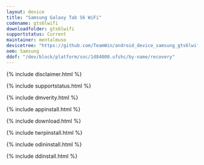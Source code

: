 ```yaml
---
layout: device
title: "Samsung Galaxy Tab S6 WiFi"
codename: gts6lwifi
downloadfolder: gts6lwifi
supportstatus: Current
maintainer: mentalmuso
devicetree: "https://github.com/TeamWin/android_device_samsung_gts6lwifi"
oem: Samsung
ddof: "/dev/block/platform/soc/1d84000.ufshc/by-name/recovery"
---
```


{% include disclaimer.html %}

{% include supportstatus.html %}

{% include dmverity.html %}

{% include appinstall.html %}

{% include download.html %}

{% include twrpinstall.html %}

{% include odininstall.html %}

{% include ddinstall.html %}
